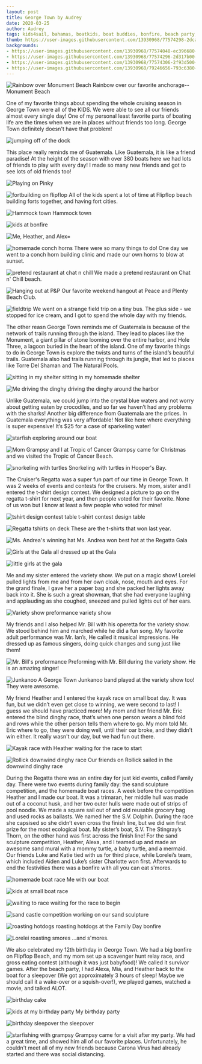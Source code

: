 ```yaml
---
layout: post
title: George Town by Audrey
date: 2020-03-25
author: Audrey
tags: kids4sail, bahamas, boatkids, boat buddies, bonfire, beach party, regatta, birthday
thumb: https://user-images.githubusercontent.com/13930968/77574298-2dca1180-6ea8-11ea-82c4-d438d7c022af.jpeg
backgrounds:
- https://user-images.githubusercontent.com/13930968/77574048-ec396680-6ea7-11ea-8cbf-79d4069047dc.jpeg
- https://user-images.githubusercontent.com/13930968/77574296-2d317b00-6ea8-11ea-82bc-19d3304dca4d.jpeg
- https://user-images.githubusercontent.com/13930968/77574306-2f93d500-6ea8-11ea-8e54-22d2c52a3a49.jpeg
- https://user-images.githubusercontent.com/13930968/79246656-793c6380-7e47-11ea-9658-6c1b0d9e17ab.jpeg
---
```


![Rainbow over Monument Beach](https://user-images.githubusercontent.com/13930968/79246586-6033b280-7e47-11ea-978a-ecaff3c76582.jpeg)
Rainbow over our favorite anchorage-- Monument Beach

One of my favorite things about spending the whole cruising season in George Town were all of the KIDS. We were able to see all our friends almost every single day! One of my personal least favorite parts of boating life are the times when we are in places without friends too long. George Town definitely doesn't have that problem! 
 
![jumping off of the dock](https://user-images.githubusercontent.com/13930968/77574094-f8bdbf00-6ea7-11ea-9963-b6e64cf4c4cb.jpeg)
 
This place really reminds me of Guatemala. Like Guatemala, it is like a friend paradise!  At the height of the season with over 380 boats here we had lots of friends to play with every day! I made so many new friends and got to see lots of old friends too! 

![Playing on Pinky](https://user-images.githubusercontent.com/13930968/79246573-5c079500-7e47-11ea-8c69-0fc34c81bf3c.jpeg)

![fortbuilding on flipflop](https://user-images.githubusercontent.com/13930968/77574060-f0658400-6ea7-11ea-868b-815bc50f05cb.jpeg)
All of the kids spent a lot of time at Flipflop beach building forts together, and having fort cities. 

![Hammock town](https://user-images.githubusercontent.com/13930968/77574096-f8bdbf00-6ea7-11ea-9495-5a95ae652875.jpeg)
Hammock town

![kids at bonfire](https://user-images.githubusercontent.com/13930968/77574103-fb201900-6ea7-11ea-97d9-0771afb0e2da.jpeg)

![Me, Heather, and Alex=](https://user-images.githubusercontent.com/13930968/77574148-04a98100-6ea8-11ea-983c-fd90fb64b9b0.jpeg)

![homemade conch horns](https://user-images.githubusercontent.com/13930968/77574332-37ec1000-6ea8-11ea-9ca8-b7eb33c93a65.jpeg)
There were so many things to do! One day we went to a conch horn building clinic and made our own horns to blow at sunset. 

![pretend restaurant at chat n chill](https://user-images.githubusercontent.com/13930968/77574337-3b7f9700-6ea8-11ea-952c-c0b791cfd9b0.jpeg)
We made a pretend restaurant on Chat n' Chill beach. 

![Hanging out at P&P](https://user-images.githubusercontent.com/13930968/79246604-675ac080-7e47-11ea-904c-789a6a1c343d.jpeg)
Our favorite weekend hangout at Peace and Plenty Beach Club. 

![fieldtrip](https://user-images.githubusercontent.com/13930968/79246630-72155580-7e47-11ea-9364-443f7e5b866b.jpeg)
We went on a strange field trip on a tiny bus. The plus side - we stopped for ice cream, and I got to spend the whole day with my friends. 

The other reasn George Town reminds me of Guatemala is because of the network of trails running through the island. They lead to places like the Monument, a giant pillar of stone looming over the entire harbor, and Hole Three, a lagoon buried in the heart of the island. One of my favorite things to do in George Town is explore the twists and turns of the island’s beautiful trails. Guatemala also had trails running through its jungle, that led to places like Torre Del Shaman and The Natural Pools.

![sitting in my shelter](https://user-images.githubusercontent.com/13930968/77574222-14c16080-6ea8-11ea-8230-8497afc0d5be.jpeg)
sitting in my homemade shelter

![Me driving the dinghy](https://user-images.githubusercontent.com/13930968/79246593-62960c80-7e47-11ea-8f43-6811a9f104e7.jpeg)
driving the dinghy around the harbor

Unlike Guatemala, we could jump into the crystal blue waters and not worry about getting eaten by crocodiles, and so far we haven’t had any problems with the sharks! Another big difference from Guatemala are the prices. In Guatemala everything was very affordable! Not like here where everything is super expensive! It’s $25 for a case of sparkeling water!
   
![starfish](https://user-images.githubusercontent.com/13930968/77574298-2dca1180-6ea8-11ea-82c4-d438d7c022af.jpeg)
exploring around our boat

![Mom Grampsy and I at Tropic of Cancer](https://user-images.githubusercontent.com/13930968/79246548-54e08700-7e47-11ea-9dcb-01188d8bbb13.jpeg)
Grampsy came for Christmas and we visited the Tropic of Cancer Beach. 

![snorkeling with turtles](https://user-images.githubusercontent.com/13930968/79246643-75104600-7e47-11ea-9f88-da6e0448bc8a.jpeg)
Snorkeling with turtles in Hooper's Bay. 
   
   The Cruiser's Regatta was a super fun part of our time in George Town. It was 2 weeks of events and contests for the cruisers. My mom, sister and I entered the t-shirt design contest. We designed a picture to go on the regatta t-shirt for next year, and then people voted for their favorite. None of us won but I know at least a few people who voted for mine! 
   
![tshirt design contest table](https://user-images.githubusercontent.com/13930968/77574131-01ae9080-6ea8-11ea-9cdf-79777fbd28d8.jpeg)
t-shirt contest design table

![Regatta tshirts on deck](https://user-images.githubusercontent.com/13930968/77574294-2b67b780-6ea8-11ea-834a-7d38141afbc9.jpeg)
These are the t-shirts that won last year. 

![Ms. Andrea's winning hat](https://user-images.githubusercontent.com/13930968/77574162-08d59e80-6ea8-11ea-96da-729a52e2f1c2.jpeg)
Ms. Andrea won best hat at the Regatta Gala

![Girls at the Gala](https://user-images.githubusercontent.com/13930968/77574174-0a9f6200-6ea8-11ea-93f7-d806ccfd0c28.jpeg)
all dressed up at the Gala

![little girls at the gala](https://user-images.githubusercontent.com/13930968/77574185-0d01bc00-6ea8-11ea-926d-1f83f92bba90.jpeg)
 
   
Me and my sister entered the variety show.  We put on a magic show! Lorelei pulled lights from me and from her own cloak, nose, mouth and eyes. For the grand finale, I gave her a paper bag and she packed her lights away back into it. She is such a great showman, that she had everyone laughing and applauding as she coughed, sneezed and pulled lights out of her ears. 

![Variety show preformance](https://user-images.githubusercontent.com/13930968/77574153-05daae00-6ea8-11ea-9a7e-4768b9143514.jpeg)
variety show

My friends and I also helped Mr. Bill with his operetta for the variety show. We stood behind him and marched while he did a fun song. My favorite adult performance was Mr. Ian’s, He called it musical impressions. He dressed up as famous singers, doing quick changes and sung just like them! 

![Mr. Bill's preformance](https://user-images.githubusercontent.com/13930968/77574132-02472700-6ea8-11ea-808f-f1541076c44a.jpeg)
Preforming with Mr. Bill during the variety show. He is an amazing singer! 

![Junkanoo](https://user-images.githubusercontent.com/13930968/77574138-03785400-6ea8-11ea-938b-ee421b7db226.jpeg) 
A George Town Junkanoo band played at the variety show too! They were awesome. 
   
 My friend Heather and I entered the kayak race on small boat day. It was fun, but we didn’t even get close to winning, we were second to last! I guess we should have practiced more! My mom and her friend Mr. Eric entered the blind dinghy race, that’s when one person wears a blind fold and rows while the other person tells them where to go. My mom told Mr. Eric where to go, they were doing well, until their oar broke, and they didn’t win either. It really wasn't our day, but we had fun out there. 

![Kayak race with Heather](https://user-images.githubusercontent.com/13930968/77574155-06734480-6ea8-11ea-9598-36ce84b204b0.jpeg)
waiting for the race to start

![Rollick downwind dinghy race](https://user-images.githubusercontent.com/13930968/77574158-083d0800-6ea8-11ea-808d-4a5b7303def7.jpeg)
Our friends on Rollick sailed in the downwind dinghy race
    
During the Regatta there was an entire day for just kid events, called Family day. There were two events during family day: the sand sculpture competition, and the homemade boat races. A week before the competition Heather and I made our boat. It was a  trimaran, her middle hull was made out of a coconut husk, and her two outer hulls were made out of strips of pool noodle. We made a square sail out of and old reusable grocery bag and used rocks as ballasts. We named her the S.V. Dolphin. During the race she capsised so she didn’t even cross the finish line, but we did win first prize for the most ecological boat. My sister’s boat, S.V. The Stingray’s Thorn, on the other hand was first across the finish line!  For the sand sculpture competition, Heather, Alexa, and I teamed up and made an awesome sand mural with a mommy turtle, a baby turtle, and a mermaid. Our friends Luke and Katie tied with us for third place, while Lorelei’s team, which included Aiden and Luke’s sister Charlotte won first. Afterwards to end the festivities there was a bonfire with all you can eat s'mores.

![homemade boat race](https://user-images.githubusercontent.com/13930968/77574191-0d9a5280-6ea8-11ea-8f69-4a2a9bdf1dfc.jpeg)
Me with our boat

![kids at small boat race](https://user-images.githubusercontent.com/13930968/77574241-1ab74180-6ea8-11ea-9112-c1d13120933b.jpeg)

![waiting to race](https://user-images.githubusercontent.com/13930968/77574259-20148c00-6ea8-11ea-9eb3-5bb4db05b72d.jpeg)
waiting for the race to begin

![sand castle competition](https://user-images.githubusercontent.com/13930968/77574268-21de4f80-6ea8-11ea-8beb-b6aa2446fdb0.jpeg)
working on our sand sculpture

![roasting hotdogs](https://user-images.githubusercontent.com/13930968/77574280-26a30380-6ea8-11ea-88c0-4599760f4452.jpeg)
roasting hotdogs at the Family Day bonfire

![Lorelei roasting smores](https://user-images.githubusercontent.com/13930968/77574285-286cc700-6ea8-11ea-84b2-786695b6c8ef.jpeg)
...and s'mores. 
   
   We also celebrated my 12th birthday in George Town. We had a big bonfire on Flipflop Beach, and my mom set up a scavenger hunt relay race, and gross eating contest (although it was just babyfood)! We called it survivor games. After the beach party, I had Alexa, Mia, and Heather back to the boat for a sleepover (We got approximately 3 hours of sleep! Maybe we should call it a wake-over or a squish-over!), we played games, watched a movie, and talked ALOT. 
   
![birthday cake](https://user-images.githubusercontent.com/13930968/77574206-10954300-6ea8-11ea-9ca1-db30319a9c34.jpeg)

![kids at my birthday party](https://user-images.githubusercontent.com/13930968/77574212-11c67000-6ea8-11ea-9503-7462b8a04e32.jpeg)
My birthday party

![birthday sleepover](https://user-images.githubusercontent.com/13930968/77574218-13903380-6ea8-11ea-9e31-b63ffb06bfaf.jpeg) 
the sleepover

![starfishing with grampsy](https://user-images.githubusercontent.com/13930968/79246663-7b9ebd80-7e47-11ea-9d0e-452b71aaee4d.jpeg)
Grampsy came for a visit after my party. We had a great time, and showed him all of our favorite places. Unfortunately, he couldn't meet all of my new friends because Carona Virus had already started and there was social distancing. 

